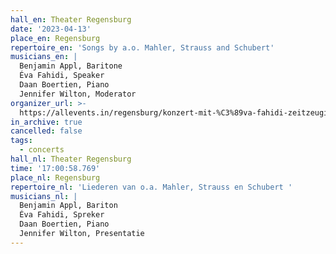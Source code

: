 ```yaml
---
hall_en: Theater Regensburg
date: '2023-04-13'
place_en: Regensburg
repertoire_en: 'Songs by a.o. Mahler, Strauss and Schubert'
musicians_en: |
  Benjamin Appl, Baritone
  Éva Fahidi, Speaker
  Daan Boertien, Piano
  Jennifer Wilton, Moderator
organizer_url: >-
  https://allevents.in/regensburg/konzert-mit-%C3%89va-fahidi-zeitzeugin-des-holocaust-benjamin-appl-bariton-und-daan-boertien-piano/200024250507331
in_archive: true
cancelled: false
tags:
  - concerts
hall_nl: Theater Regensburg
time: '17:00:58.769'
place_nl: Regensburg
repertoire_nl: 'Liederen van o.a. Mahler, Strauss en Schubert '
musicians_nl: |
  Benjamin Appl, Bariton
  Éva Fahidi, Spreker
  Daan Boertien, Piano
  Jennifer Wilton, Presentatie
---
```


